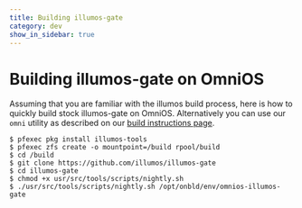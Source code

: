 ```yaml
---
title: Building illumos-gate
category: dev
show_in_sidebar: true
---
```


# Building illumos-gate on OmniOS

Assuming that you are familiar with the illumos build process, here is how
to quickly build stock illumos-gate on OmniOS. Alternatively you can use
our `omni` utility as described on our
[build instructions page](/dev/build_instructions.html).

```shell_session
$ pfexec pkg install illumos-tools
$ pfexec zfs create -o mountpoint=/build rpool/build
$ cd /build
$ git clone https://github.com/illumos/illumos-gate
$ cd illumos-gate
$ chmod +x usr/src/tools/scripts/nightly.sh
$ ./usr/src/tools/scripts/nightly.sh /opt/onbld/env/omnios-illumos-gate
```

